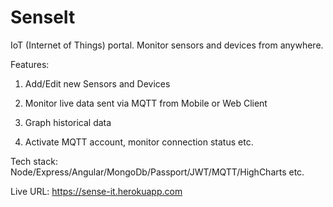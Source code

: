 # SenseIt

IoT (Internet of Things) portal. Monitor sensors and devices from anywhere.

Features:

1. Add/Edit new Sensors and Devices

2. Monitor live data sent via MQTT from Mobile or Web Client

3. Graph historical data

4. Activate MQTT account, monitor connection status etc.

Tech stack: Node/Express/Angular/MongoDb/Passport/JWT/MQTT/HighCharts etc.


Live URL: https://sense-it.herokuapp.com
